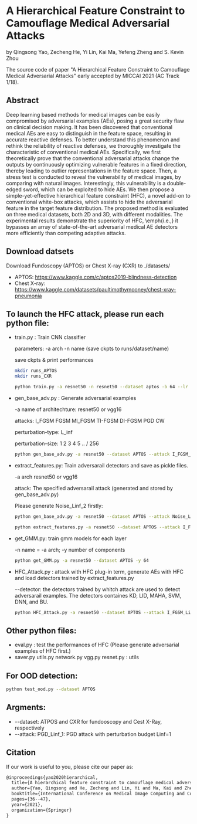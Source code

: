 # A Hierarchical Feature Constraint to Camouflage Medical Adversarial Attacks

by Qingsong Yao, Zecheng He, Yi Lin, Kai Ma, Yefeng Zheng and S. Kevin Zhou

The source code of paper "A Hierarchical Feature Constraint to Camouflage Medical Adversarial Attacks" early accepted by MICCAI 2021 (AC Track 1/18).

## Abstract

Deep learning based methods for medical images can be easily compromised by adversarial examples (AEs), posing a great security flaw on clinical decision making. It has been discovered that conventional medical AEs are easy to distinguish in the feature space, resulting in accurate reactive defenses. To better understand this phenomenon and rethink the reliability of reactive defenses, we thoroughly investigate the characteristic of conventional medical AEs. Specifically, we first theoretically prove that the conventional adversarial attacks change the outputs by continuously optimizing vulnerable features in a fixed direction, thereby leading to outlier representations in the feature space. Then, a stress test is conducted to reveal the vulnerability of medical images, by comparing with natural images. Interestingly, this vulnerability is a double-edged sword, which can be exploited to hide AEs.
We then propose a simple-yet-effective hierarchical feature constraint (HFC), a novel add-on to conventional white-box attacks, which assists to hide the adversarial feature in the target feature distribution. The proposed method is evaluated on three medical datasets, both 2D and 3D, with different modalities. The experimental results demonstrate the superiority of HFC, \emph{i.e.,} it bypasses an array of state-of-the-art adversarial medical AE detectors more efficiently than competing adaptive attacks.

## Download datsets
Download Fundoscopy (APTOS) or Chest X-ray (CXR) to ./datasets/
- APTOS: https://www.kaggle.com/c/aptos2019-blindness-detection
- Chest X-ray: https://www.kaggle.com/datasets/paultimothymooney/chest-xray-pneumonia

## To launch the HFC attack, please run each python file:

- train.py : Train CNN classifier 

  parameters: -a arch -n name (save ckpts to runs/dataset/name)

  save ckpts & print performances

  ```bash
  mkdir runs_APTOS
  mkdir runs_CXR
  ```

  ```bash
  python train.py -a resnet50 -n resnet50 --dataset aptos -b 64 --lr 0.0003
  ```

- gen_base_adv.py : Generate adversarial examples 

  -a name of architechture: resnet50 or vgg16

  attacks: I_FGSM FGSM MI_FGSM TI-FGSM DI-FGSM PGD CW

  perturbation-type: L_inf 
  
  perturbation-size: 1 2 3 4 5 .. / 256


  ```bash
  python gen_base_adv.py -a resnet50 --dataset APTOS --attack I_FGSM_Linf_1 (DI_FGSM_Linf_1, etc)
  ```

- extract_features.py: Train adversarail detectors and save as pickle files.

  -a arch resnet50 or vgg16

  attack: The specified adversarail attack (generated and stored by gen_base_adv.py)

  Please generate Noise_Linf_2 firstly:
  ```bash
  python gen_base_adv.py -a resnet50 --dataset APTOS --attack Noise_Linf_2
  ```

  ```bash
  python extract_features.py -a resnet50 --dataset APTOS --attack I_FGSM_Linf_1
  ```

- get_GMM.py: train gmm models for each layer

  -n name = -a arch; -y number of components

  ```bash
  python get_GMM.py -a resnet50 --dataset APTOS -y 64
  ```

- HFC_Attack.py : attack with HFC plug-in term, generate AEs with HFC and load detectors trained by extract_features.py

  --detector: the detectors trained by whitch attack are used to detect adversarail examples. The detectors containes KD, LID, MAHA, SVM, DNN, and BU.

  ```bash
  python HFC_Attack.py -a resnet50 --dataset APTOS --attack I_FGSM_Linf_1 --detector I_FGSM_Linf_1
  ```

## Other python files:

- eval.py : test the performances of HFC (Please generate adversarial examples of HFC first.)
- saver.py utils.py network.py vgg.py resnet.py : utils

## For OOD detection:

  ```bash
  python test_ood.py --dataset APTOS
  ```

## Argments:

- --dataset: ATPOS and CXR for fundooscopy and Cest X-Ray, respectively
- --attack: PGD_Linf_1: PGD attack with perturbation budget Linf=1


## Citation
If our work is useful to you, please cite our paper as:

```latex
@inproceedings{yao2020hierarchical,
  title={A hierarchical feature constraint to camouflage medical adversarial attacks},
  author={Yao, Qingsong and He, Zecheng and Lin, Yi and Ma, Kai and Zheng, Yefeng and Zhou, S Kevin},
  booktitle={International Conference on Medical Image Computing and Computer-Assisted Intervention},
  pages={36--47},
  year={2021},
  organization={Springer}
}
```
